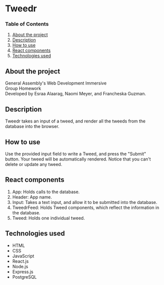 # Tweedr

### Table of Contents

1. [About the project](#about)
2. [Description](#description)
3. [How to use](#instructions)
4. [React components](#components)
4. [Technologies used](#technologies)

## <a id="about">About the project</a>

General Assembly's Web Development Immersive <br />
Group Homework <br />
Developed by Esraa Alaarag, Naomi Meyer, and Francheska Guzman.

## <a id="description">Description</a>

Tweedr takes an input of a tweed, and render all the tweeds from the database into the browser.

## <a id="instructions">How to use</a>

Use the provided input field to write a Tweed, and press the "Submit" button. Your tweed will be automatically rendered. Notice that you can't delete or update any tweed.

## <a id="components">React components</a>

1. App: Holds calls to the database.
2. Header: App name.
3. Input: Takes a text input, and allow it to be submitted into the database.
4. TweedrFeed: Holds Tweed components, which reflect the information in the database.
5. Tweed: Holds one individual tweed.

## <a id="technologies">Technologies used</a>

* HTML
* CSS
* JavaScript
* React.js
* Node.js
* Express.js
* PostgreSQL